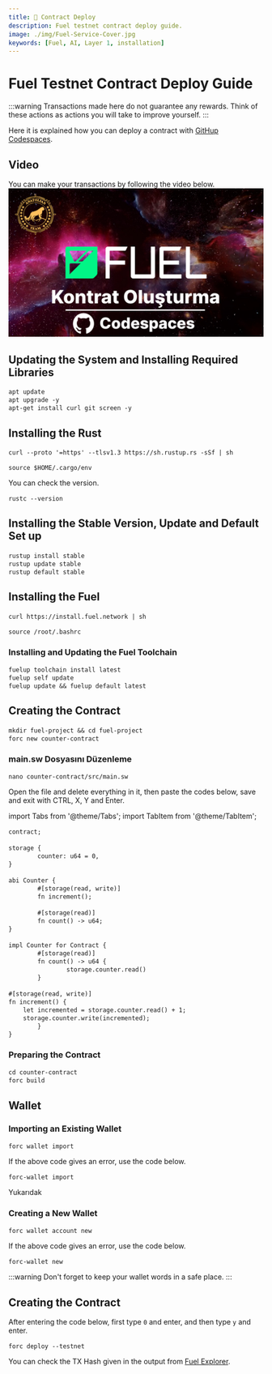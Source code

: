 ```yaml
---
title: 📝 Contract Deploy 
description: Fuel testnet contract deploy guide.
image: ./img/Fuel-Service-Cover.jpg
keywords: [Fuel, AI, Layer 1, installation]
---
```


# Fuel Testnet Contract Deploy Guide
:::warning
Transactions made here do not guarantee any rewards. Think of these actions as actions you will take to improve yourself.
:::

Here it is explained how you can deploy a contract with [GitHup Codespaces](https://github.com/codespaces).

## Video
You can make your transactions by following the video below.
[![Watch the video](../../../i18n/tr/docusaurus-plugin-content-docs/current/Testnet/fuel/img/FuelVideoGuide.jpg)](https://youtu.be/Q_bCt0ervw4)

## Updating the System and Installing Required Libraries
```shell
apt update
apt upgrade -y
apt-get install curl git screen -y
```

## Installing the Rust
```shell
curl --proto '=https' --tlsv1.3 https://sh.rustup.rs -sSf | sh
```
```shell
source $HOME/.cargo/env
```
You can check the version.
```shell
rustc --version
```

## Installing the Stable Version, Update and Default Set up 
```shell
rustup install stable
rustup update stable
rustup default stable
```

## Installing the Fuel
```shell
curl https://install.fuel.network | sh
```

```shell
source /root/.bashrc
```

### Installing and Updating the Fuel Toolchain 
```shell
fuelup toolchain install latest
fuelup self update
fuelup update && fuelup default latest
```

## Creating the Contract

```shell
mkdir fuel-project && cd fuel-project
forc new counter-contract
```
### main.sw Dosyasını Düzenleme 
```shell
nano counter-contract/src/main.sw
```
Open the file and delete everything in it, then paste the codes below, save and exit with CTRL, X, Y and Enter.

import Tabs from '@theme/Tabs';
import TabItem from '@theme/TabItem';

<Tabs>
<TabItem value="Codes for main.sw file">

```
contract;

storage {
		counter: u64 = 0,
}

abi Counter {
		#[storage(read, write)]
		fn increment();

		#[storage(read)]
		fn count() -> u64;
}

impl Counter for Contract {
		#[storage(read)]
		fn count() -> u64 {
				storage.counter.read()
		}

#[storage(read, write)]
fn increment() {
    let incremented = storage.counter.read() + 1;
    storage.counter.write(incremented);
		}
}
```

</TabItem>
</Tabs>

### Preparing the Contract
```shell
cd counter-contract
forc build
```

## Wallet

### Importing an Existing Wallet
```shell
forc wallet import 
```
If the above code gives an error, use the code below.
```shell
forc-wallet import 
```
Yukarıdak

### Creating a New Wallet
```shell
forc wallet account new
```
If the above code gives an error, use the code below.
```shell
forc-wallet new
```

:::warning
Don't forget to keep your wallet words in a safe place.
:::

## Creating the Contract
After entering the code below, first type `0` and enter, and then type `y` and enter.
```shell
forc deploy --testnet
```

You can check the TX Hash given in the output from [Fuel Explorer](https://app.fuel.network/).

